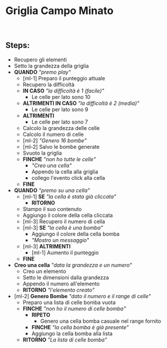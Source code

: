 # Griglia Campo Minato

<br>

## Steps:

- Recupero gli elementi
- Setto la grandezza della griglia
- **QUANDO** _"premo play"_
    - [ml-1] Preparo il punteggio attuale
    - Recupero la difficoltà
    - **IN CASO** _"la difficoltà è 1 (facile)"_
        - Le celle per lato sono 10
    - **ALTRIMENTI IN CASO** _"la difficoltà è 2 (media)"_
        - Le celle per lato sono 9
    - **ALTRIMENTI**
        - Le celle per lato sono 7
    - Calcolo la grandezza delle celle
    - Calcolo il numero di celle
    - [ml-2] _"Genero 16 bombe"_
    - [ml-2] Salvo le bombe generate
    - Svuoto la griglia
    - **FINCHE** _"non ho tutte le celle"_
        - _"Creo una cella"_
        - Appendo la cella alla griglia
        - collego l'evento click alla cella
    - **FINE**
- **QUANDO** _"premo su una cella"_
    - [ml-1] **SE** _"la cella è stata già cliccata"_
        - **RITORNO**
    - Stampo il suo contenuto
    - Aggiungo il colore della cella cliccata
    - [ml-3] Recupero il numero di cella
    - [ml-3] **SE** _"la cella è una bomba"_
        - Aggiungo il colore della cella bomba
        - _"Mostro un messaggio"_
    - [ml-3] **ALTRIMENTI**
        - [ml-1] Aumento il punteggio
    - **FINE**
- **Creo una cella** _"data la grandezza e un numero"_
    - Creo un elemento
    - Setto le dimensioni dalla grandezza
    - Appendo il numero all'elemento
    - **RITORNO** _"l'elemento creato"_
- [ml-2] **Genero Bombe** _"dato il numero e il range di celle"_
    - Preparo una lista di celle bomba vuota
    - **FINCHE** _"non ho il numero di celle bomba"_
        - **RIPETO**
            - Genero una cella bomba casuale nel range fornito
        - **FINCHE** _"la cella bomba è già presente"_
        - Aggiungo la cella bomba alla lista
    - **RITORNO** _"La lista di celle bomba"_